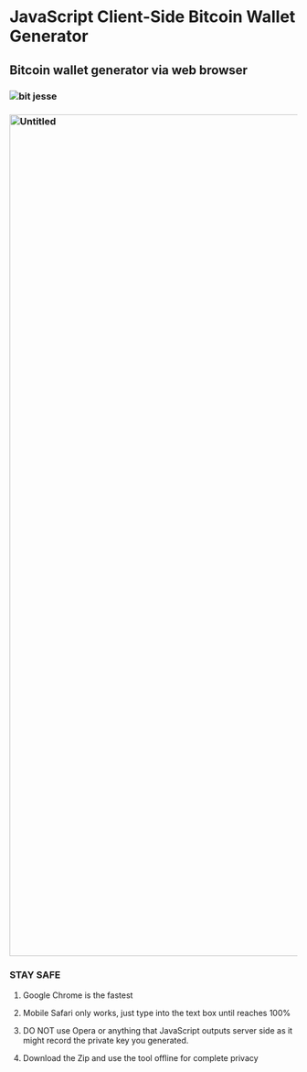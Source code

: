 # JavaScript Client-Side Bitcoin Wallet Generator

## Bitcoin wallet generator via web browser

### ![bit jesse](https://github.com/sudo-self/bit.JesseJesse.com/assets/119916323/3abe4b94-f21b-4493-9cce-ac01c91bd5f1)

### <img width="1472" alt="Untitled" src="https://github.com/sudo-self/btc.JesseJesse.com/assets/119916323/e787c223-9346-49af-9459-21346b1936c2">


### STAY SAFE

 1. Google Chrome is the fastest 

 2. Mobile Safari only works, just type into the text box until reaches 100%

 4. DO NOT use Opera or anything that JavaScript outputs server side as it might record the private key you generated.
 
 5. Download the Zip and use the tool offline for complete privacy 






